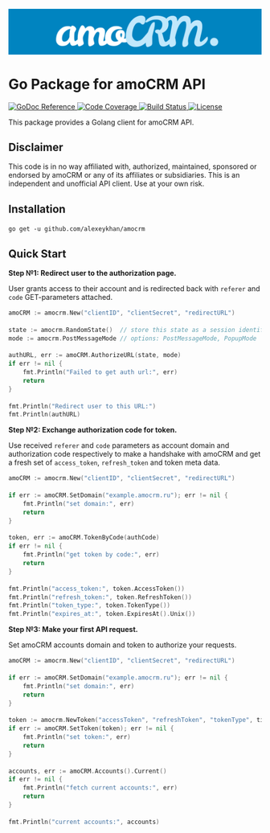 ![Go Package for amoCRM API](.github/logo.png?raw=true)

# Go Package for amoCRM API 

<p>
    <a href="https://pkg.go.dev/github.com/alexeykhan/amocrm">
        <img src="https://img.shields.io/badge/pkg.go.dev-reference-00ADD8?logo=go&logoColor=white" alt="GoDoc Reference">
    </a>
    <a href="https://github.com/alexeykhan/amocrm">
        <img src="https://img.shields.io/badge/codecov-98%25-success?logo=codecov&logoColor=white" alt="Code Coverage">
    </a>
    <a href="https://github.com/alexeykhan/amocrm">
        <img src="https://img.shields.io/badge/build-passes-success?logo=travis-ci&logoColor=white" alt="Build Status">
    </a>
    <a href="https://pkg.go.dev/github.com/alexeykhan/amocrm">
        <img src="https://img.shields.io/badge/licence-MIT-success" alt="License">
    </a>
</p> 

This package provides a Golang client for amoCRM API.


## Disclaimer

This code is in no way affiliated with, authorized, maintained, sponsored 
or endorsed by amoCRM or any of its affiliates or subsidiaries. This is an 
independent and unofficial API client. Use at your own risk.

## Installation

`go get -u github.com/alexeykhan/amocrm`

## Quick Start

**Step №1: Redirect user to the authorization page.**

User grants access to their account and is redirected back 
with `referer` and `code` GET-parameters attached.

```go
amoCRM := amocrm.New("clientID", "clientSecret", "redirectURL")

state := amocrm.RandomState()  // store this state as a session identifier
mode := amocrm.PostMessageMode // options: PostMessageMode, PopupMode

authURL, err := amoCRM.AuthorizeURL(state, mode)
if err != nil {
    fmt.Println("Failed to get auth url:", err)
    return
}

fmt.Println("Redirect user to this URL:")
fmt.Println(authURL)
```

**Step №2: Exchange authorization code for token.**

Use received `referer` and `code` parameters as account domain and
authorization code respectively to make a handshake with amoCRM and
get a fresh set of `access_token`, `refresh_token` and token meta data. 

```go
amoCRM := amocrm.New("clientID", "clientSecret", "redirectURL")

if err := amoCRM.SetDomain("example.amocrm.ru"); err != nil {
    fmt.Println("set domain:", err)
    return
}

token, err := amoCRM.TokenByCode(authCode)
if err != nil {
    fmt.Println("get token by code:", err)
    return
}

fmt.Println("access_token:", token.AccessToken())
fmt.Println("refresh_token:", token.RefreshToken())
fmt.Println("token_type:", token.TokenType())
fmt.Println("expires_at:", token.ExpiresAt().Unix())
```

**Step №3: Make your first API request.**

Set amoCRM accounts domain and token to authorize your requests.

```go
amoCRM := amocrm.New("clientID", "clientSecret", "redirectURL")

if err := amoCRM.SetDomain("example.amocrm.ru"); err != nil {
    fmt.Println("set domain:", err)
    return
}

token := amocrm.NewToken("accessToken", "refreshToken", "tokenType", time.Now())
if err := amoCRM.SetToken(token); err != nil {
    fmt.Println("set token:", err)
    return
}

accounts, err := amoCRM.Accounts().Current()
if err != nil {
    fmt.Println("fetch current accounts:", err)
    return
}

fmt.Println("current accounts:", accounts)
```